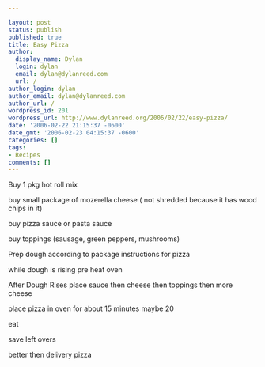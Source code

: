 ```yaml
---

layout: post
status: publish
published: true
title: Easy Pizza
author:
  display_name: Dylan
  login: dylan
  email: dylan@dylanreed.com
  url: /
author_login: dylan
author_email: dylan@dylanreed.com
author_url: /
wordpress_id: 201
wordpress_url: http://www.dylanreed.org/2006/02/22/easy-pizza/
date: '2006-02-22 21:15:37 -0600'
date_gmt: '2006-02-23 04:15:37 -0600'
categories: []
tags:
- Recipes
comments: []
---
```


Buy 1 pkg hot roll mix

buy small package of mozerella cheese ( not shredded because it has wood chips in it)

buy pizza sauce or pasta sauce

buy toppings (sausage, green peppers, mushrooms)

Prep dough according to package instructions for pizza

while dough is rising pre heat oven

After Dough Rises place sauce then cheese then toppings then more cheese

place pizza in oven for about 15 minutes maybe 20

eat

save left overs

better then delivery pizza
